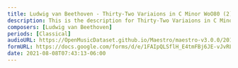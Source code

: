 ```yaml
---
title: Ludwig van Beethoven - Thirty-Two Variaions in C Minor WoO80 (2)
description: This is the description for Thirty-Two Variaions in C Minor WoO80 by Ludwig van Beethoven
composers: [Ludwig van Beethoven]
periods: [Classical]
audioURL: https://OpenMusicDataset.github.io/Maestro/maestro-v3.0.0/2011/MIDI-Unprocessed_17_R3_2011_MID--AUDIO_R3-D6_02_Track02_wav.midi
formURL: https://docs.google.com/forms/d/e/1FAIpQLSflH_E4tmFBj6JE-vJvRLxO67M_mO71WeZbsv1hyJTOrkgN1Q/viewform
date: 2021-08-08T07:43:13-06:00
---
```

